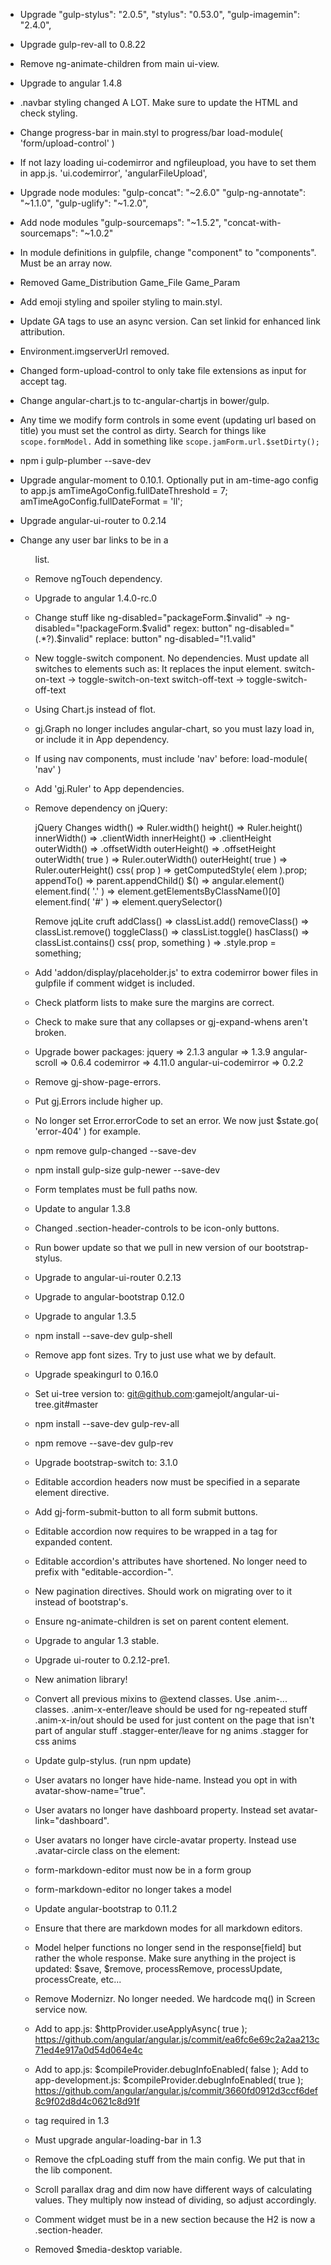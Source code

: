 - Upgrade
	"gulp-stylus": "2.0.5",
    "stylus": "0.53.0",
	"gulp-imagemin": "2.4.0",

- Upgrade gulp-rev-all to 0.8.22

- Remove ng-animate-children from main ui-view.

- Upgrade to angular 1.4.8

- .navbar styling changed A LOT. Make sure to update the HTML and check styling.

- Change progress-bar in main.styl to progress/bar
  load-module( 'form/upload-control' )

- If not lazy loading ui-codemirror and ngfileupload, you have to set them in app.js.
  'ui.codemirror',
  'angularFileUpload',

- Upgrade node modules:
  "gulp-concat": "~2.6.0"
  "gulp-ng-annotate": "~1.1.0",
  "gulp-uglify": "~1.2.0",

- Add node modules
  "gulp-sourcemaps": "~1.5.2",
  "concat-with-sourcemaps": "~1.0.2"

- In module definitions in gulpfile, change "component" to "components".
  Must be an array now.

- Removed
	Game_Distribution
	Game_File
	Game_Param

- Add emoji styling and spoiler styling to main.styl.

- Update GA tags to use an async version.
  Can set linkid for enhanced link attribution.
	<script async src="//www.google-analytics.com/analytics.js"></script>
	<script>
		window.ga=window.ga||function(){(ga.q=ga.q||[]).push(arguments)};ga.l=+new Date;
		ga('create', 'UA-6742777-1', 'auto');
		ga('require', 'linkid', 'linkid.js');
	</script>

- Environment.imgserverUrl removed.

- Changed form-upload-control to only take file extensions as input for accept tag.

- Change angular-chart.js to tc-angular-chartjs in bower/gulp.

- Any time we modify form controls in some event (updating url based on title) you must set the control as dirty.
  Search for things like `scope.formModel.`
  Add in something like `scope.jamForm.url.$setDirty();`

- npm i gulp-plumber --save-dev

- Upgrade angular-moment to 0.10.1.
  Optionally put in am-time-ago config to app.js
  amTimeAgoConfig.fullDateThreshold = 7;
  amTimeAgoConfig.fullDateFormat = 'll';

- Upgrade angular-ui-router to 0.2.14

- Change any user bar links to be in a <ul> list.

- Remove ngTouch dependency.

- Upgrade to angular 1.4.0-rc.0

- Change stuff like ng-disabled="packageForm.$invalid" -> ng-disabled="!packageForm.$valid"
  regex: button" ng\-disabled="(.*?)\.\$invalid"
  replace: button" ng-disabled="!$1.$valid"

- New toggle-switch component. No dependencies.
  Must update all switches to elements such as: <gj-toggle-switch form-control="checkbox"></gj-toggle-switch>
  It replaces the input element.
  switch-on-text -> toggle-switch-on-text
  switch-off-text -> toggle-switch-off-text

- Using Chart.js instead of flot.
- gj.Graph no longer includes angular-chart, so you must lazy load in, or include it in App dependency.

- If using nav components, must include 'nav' before: load-module( 'nav' )

- Add 'gj.Ruler' to App dependencies.
- Remove dependency on jQuery:

  jQuery Changes
  width() => Ruler.width()
  height() => Ruler.height()
  innerWidth() => .clientWidth
  innerHeight() => .clientHeight
  outerWidth() => .offsetWidth
  outerHeight() => .offsetHeight
  outerWidth( true ) => Ruler.outerWidth()
  outerHeight( true ) => Ruler.outerHeight()
  css( prop ) => getComputedStyle( elem ).prop;
  appendTo() => parent.appendChild()
  $() => angular.element()
  element.find( '.' ) => element.getElementsByClassName()[0]
  element.find( '#' ) => element.querySelector()

  Remove jqLite cruft
  addClass() => classList.add()
  removeClass() => classList.remove()
  toggleClass() => classList.toggle()
  hasClass() => classList.contains()
  css( prop, something ) => .style.prop = something;

- Add 'addon/display/placeholder.js' to extra codemirror bower files in gulpfile if comment widget is included.

- Check platform lists to make sure the margins are correct.

- Check to make sure that any collapses or gj-expand-whens aren't broken.

- Upgrade bower packages:
  jquery => 2.1.3
  angular => 1.3.9
  angular-scroll => 0.6.4
  codemirror => 4.11.0
  angular-ui-codemirror => 0.2.2

- Remove gj-show-page-errors.
- Put gj.Errors include higher up.
- No longer set Error.errorCode to set an error. We now just $state.go( 'error-404' ) for example.

- npm remove gulp-changed --save-dev
- npm install gulp-size gulp-newer --save-dev

- Form templates must be full paths now.

- Update to angular 1.3.8

- Changed .section-header-controls to be icon-only buttons.

- Run bower update so that we pull in new version of our bootstrap-stylus.
- Upgrade to angular-ui-router 0.2.13
- Upgrade to angular-bootstrap 0.12.0
- Upgrade to angular 1.3.5

- npm install --save-dev gulp-shell

- Remove app font sizes. Try to just use what we by default.

- Upgrade speakingurl to 0.16.0

- Set ui-tree version to: git@github.com:gamejolt/angular-ui-tree.git#master

- npm install --save-dev gulp-rev-all
- npm remove --save-dev gulp-rev

- Upgrade bootstrap-switch to: 3.1.0

- Editable accordion headers now must be specified in a separate element directive.

- Add gj-form-submit-button to all form submit buttons.

- Editable accordion now requires to be wrapped in a <gj-editable-accordion-body> tag for expanded content.
- Editable accordion's attributes have shortened. No longer need to prefix with "editable-accordion-".

- New pagination directives. Should work on migrating over to it instead of bootstrap's.

- Ensure ng-animate-children is set on parent content element.

- Upgrade to angular 1.3 stable.
- Upgrade ui-router to 0.2.12-pre1.

- New animation library!
- Convert all previous mixins to @extend classes.
  Use .anim-... classes.
  .anim-x-enter/leave should be used for ng-repeated stuff
  .anim-x-in/out should be used for just content on the page that isn't part of angular stuff
  .stagger-enter/leave for ng anims
  .stagger for css anims

- Update gulp-stylus. (run npm update)

- User avatars no longer have hide-name. Instead you opt in with avatar-show-name="true".
- User avatars no longer have dashboard property. Instead set avatar-link="dashboard".
- User avatars no longer have circle-avatar property. Instead use .avatar-circle class on the element: <span gj-user-avatar="user" class="avatar-circle"></span>

- form-markdown-editor must now be in a form group
- form-markdown-editor no longer takes a model

- Update angular-bootstrap to 0.11.2

- Ensure that there are markdown modes for all markdown editors.

- Model helper functions no longer send in the response[field] but rather the whole response.
  Make sure anything in the project is updated: $save, $remove, processRemove, processUpdate, processCreate, etc...

- Remove Modernizr. No longer needed. We hardcode mq() in Screen service now.

- Add to app.js: $httpProvider.useApplyAsync( true );
  https://github.com/angular/angular.js/commit/ea6fc6e69c2a2aa213c71ed4e917a0d54d064e4c

- Add to app.js: $compileProvider.debugInfoEnabled( false );
  Add to app-development.js: $compileProvider.debugInfoEnabled( true );
  https://github.com/angular/angular.js/commit/3660fd0912d3ccf6def8c9f02d8d4c0621c8d91f

- <base> tag required in 1.3

- Must upgrade angular-loading-bar in 1.3

- Remove the cfpLoading stuff from the main config. We put that in the lib component.

- Scroll parallax drag and dim now have different ways of calculating values.
  They multiply now instead of dividing, so adjust accordingly.

- Comment widget must be in a new section because the H2 is now a .section-header.

- Removed $media-desktop variable.
